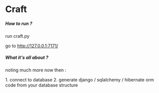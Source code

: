 Craft
====================
<h5>How to run ? </h5>
<p>run craft.py</p>
<p>go to <a href=http://127.0.0.1:7171/>http://127.0.0.1:7171/</a></p>

<h5>What it's all about ? </h5>
<p>noting much more now then :</p>
1. connect to database
2. generate django / sqlalchemy / hibernate orm code from your database structure
